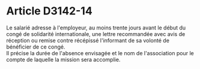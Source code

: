 # Article D3142-14

  
Le salarié adresse à l'employeur, au moins trente jours avant le début du congé de solidarité internationale, une lettre recommandée avec avis de réception ou remise contre récépissé l'informant de sa volonté de bénéficier de ce congé.   
Il précise la durée de l'absence envisagée et le nom de l'association pour le compte de laquelle la mission sera accomplie.